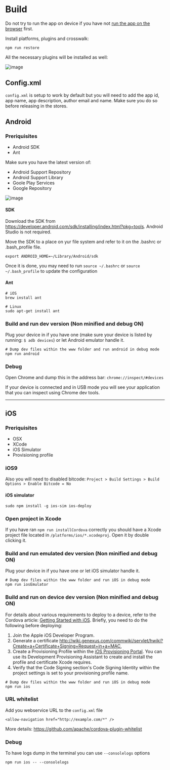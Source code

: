 # Build

Do not try to run the app on device if you have not [run the app on the browser](DEVELOPMENT.md) first.

Install platforms, plugins and crosswalk:

```
npm run restore
```


All the necessary plugins will be installed as well:

![image](https://cloud.githubusercontent.com/assets/1388706/12190311/be4cb570-b58c-11e5-859e-23d0420f06d3.png)

## Config.xml

`config.xml` is setup to work by default but you will need to add the app id, app name, app description, author email and name. Make sure you do so before releasing in the stores.

## Android

### Preriquisites

* Android SDK
* Ant

Make sure you have the latest version of:

* Android Support Repository
* Android Support Library
* Goole Play Services
* Google Repository

![image](https://cloud.githubusercontent.com/assets/1388706/12277502/3b0d91d0-b941-11e5-8286-4e07975e48cb.png)


#### SDK

Download the SDK from <https://developer.android.com/sdk/installing/index.html?pkg=tools>. Android Studio is not required.

Move the SDK to a place on yur file system and refer to it on the .bashrc or .bash_profile file.

```
export ANDROID_HOME=~/Library/Android/sdk  
```

 Once it is done, you may need to run ```source ~/.bashrc``` or ```source ~/.bash_profile``` to update the configuration

#### Ant

```
# iOS
brew install ant

# Linux
sudo apt-get install ant
```

### Build and run dev version (Non minified and debug ON)

Plug your device in if you have one (make sure your device is listed by running: ```$ adb devices```) or let Android emulator handle it.

```
# Dump dev files within the www folder and run android in debug mode
npm run android
```

### Debug

Open Chrome and dump this in the address bar: ```chrome://inspect/#devices```

If your device is connected and in USB mode you will see your application that you can inspect using Chrome dev tools.

---

## iOS

### Preriquisites

* OSX
* XCode
* iOS Simulator
* Provisioning profile

### iOS9

Also you will need to disabled bitcode: `Project > Build Settings > Build Options > Enable Bitcode = No`

#### iOS simulator

```
sudo npm install -g ios-sim ios-deploy
```

### Open project in Xcode

If you have ran ```npm run installCordova``` correctly you should have a Xcode project file located in ```/platforms/ios/*.xcodeproj```. Open it by double clicking it.

### Build and run emulated dev version (Non minified and debug ON)

Plug your device in if you have one or let iOS simulator handle it.

```
# Dump dev files within the www folder and run iOS in debug mode
npm run iosEmulator
```

### Build and run on device dev version (Non minified and debug ON)

For details about various requirements to deploy to a device, refer to the Cordova article: [Getting Started with iOS](http://cordova.apache.org/docs/en/2.5.0/guide_getting-started_ios_index.md.html). Briefly, you need to do the following before deploying:

1. Join the Apple iOS Developer Program.
1. Generate a certificate http://wiki.genexus.com/commwiki/servlet/hwiki?Create+a+Certificate+Signing+Request+in+a+MAC,
1. Create a Provisioning Profile within the [iOS Provisioning Portal](https://developer.apple.com/ios/manage/overview/index.action). You can use its Development Provisioning Assistant to create and install the profile and certificate Xcode requires.
1. Verify that the Code Signing section's Code Signing Identity within the project settings is set to your provisioning profile name.

```
# Dump dev files within the www folder and run iOS in debug mode
npm run ios
```

### URL whitelist

Add you webservice URL to the `config.xml` file

```
<allow-navigation href="http://example.com/*" />
```

More details: https://github.com/apache/cordova-plugin-whitelist

### Debug

To have logs dump in the terminal you can use ```--consolelogs``` options

```
npm run ios -- --consolelogs
```
